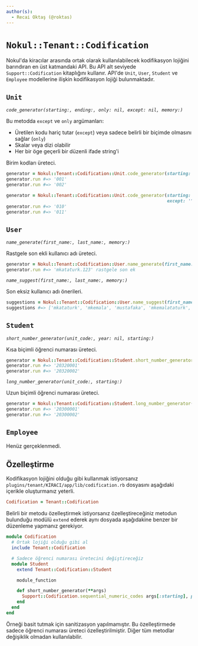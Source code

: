 ```yaml
---
author(s):
  - Recai Oktaş (@roktas)
---
```


`Nokul::Tenant::Codification`
=============================

Nokul'da kiracılar arasında ortak olarak kullanılabilecek kodifikasyon lojiğini
barındıran en üst katmandaki API.  Bu API alt seviyede `Support::Codification`
kitaplığını kullanır.  API'de `Unit`, `User`, `Student` ve `Employee`
modellerine ilişkin kodifikasyon lojiği bulunmaktadır.

`Unit`
------

*`code_generator(starting:, ending:, only: nil, except: nil, memory:)`*

Bu metodda `except` ve `only` argümanları:

- Üretilen kodu hariç tutar (`except`) veya sadece belirli bir biçimde olmasını sağlar (`only`)
- Skalar veya dizi olabilir
- Her bir öge geçerli bir düzenli ifade string'i

Birim kodları üreteci.

```ruby
generator = Nokul::Tenant::Codification::Unit.code_generator(starting: '001', ending: '999', memory: nil)
generator.run #=> '001'
generator.run #=> '002'

generator = Nokul::Tenant::Codification::Unit.code_generator(starting: '001', ending: '999', memory: nil,
                                                             except: '^0{2,}')
generator.run #=> '010'
generator.run #=> '011'
```

`User`
------

*`name_generate(first_name:, last_name:, memory:)`*

Rastgele son ekli kullanıcı adı üreteci.

```ruby
generator = Nokul::Tenant::Codification::User.name_generate(first_name: 'Mustafa Kemal', last_name: 'Atatürk', memory: nil)
generator.run #=> 'mkataturk.123' rastgele son ek
```

*`name_suggest(first_name:, last_name:, memory:)`*

Son eksiz kullanıcı adı önerileri.

```ruby
suggestions = Nokul::Tenant::Codification::User.name_suggest(first_name: 'Mustafa Kemal', last_name: 'Atatürk', memory: nil)
suggestions #=> ['mkataturk', 'mkemala', 'mustafaka', 'mkemalataturk', 'mustafakataturk', 'mustafakemala', 'mustafakemalataturk']
```

`Student`
---------

*`short_number_generator(unit_code:, year: nil, starting:)`*

Kısa biçimli öğrenci numarası üreteci.

```ruby
generator = Nokul::Tenant::Codification::Student.short_number_generator(unit_code: '203', year: '20', starting: '001')
generator.run #=> '20320001'
generator.run #=> '20320002'
```

*`long_number_generator(unit_code:, starting:)`*

Uzun biçimli öğrenci numarası üreteci.

```ruby
generator = Nokul::Tenant::Codification::Student.long_number_generator(unit_code: '203', starting: '001')
generator.run #=> '20300001'
generator.run #=> '20300002'
```

`Employee`
----------

Henüz gerçeklenmedi.

Özelleştirme
------------

Kodifikasyon lojiğini olduğu gibi kullanmak istiyorsanız
`plugins/tenant/KİRACI/app/lib/codification.rb` dosyasını aşağıdaki içerikle
oluşturmanız yeterli.

```ruby
Codification = Tenant::Codification
```

Belirli bir metodu özelleştirmek istiyorsanız özelleştireceğiniz metodun
bulunduğu modülü `extend` ederek aynı dosyada aşağıdakine benzer bir düzenleme
yapmanız gerekiyor.

```ruby
module Codification
  # Ortak lojiği olduğu gibi al
  include Tenant::Codification

  # Sadece öğrenci numarası üretecini değiştireceğiz
  module Student
    extend Tenant::Codification::Student

    module_function

    def short_number_generator(**args)
      Support::Codification.sequential_numeric_codes args[:starting], prefix: args[:year], net_length: 6, base: 10
    end
  end
end
```

Örneği basit tutmak için sanitizasyon yapılmamıştır.  Bu özelleştirmede sadece
öğrenci numarası üreteci özelleştirilmiştir.  Diğer tüm metodlar değişiklik
olmadan kullanılabilir.
